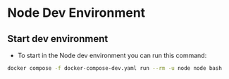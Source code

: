# Node Dev Environment

## Start dev environment
- To start in the Node dev environment you can run this command:
```bash
docker compose -f docker-compose-dev.yaml run --rm -u node node bash
```